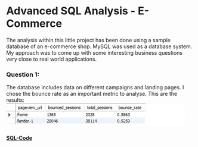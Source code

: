 # Advanced SQL Analysis - E-Commerce

The analysis within this little project has been done using a sample database of an e-commerce shop. MySQL was used as a database system. My approach was to come up with some interesting business questions very close to real world applications.

### Question 1: 
The database includes data on different campaigns and landing pages. I chose the bounce rate as an important metric to analyse. 
This are the results:
<br>
![](/images/bounce_rate_for_landing_pages.JPG)
#### [SQL-Code](https://github.com/maxemmrich/AdvancedSQL_E-Commerce/blob/main/bounce_rate_for_landing_pages.sql) 
